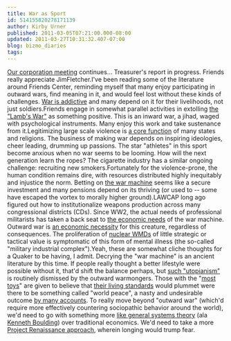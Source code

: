 ```yaml
---
title: War as Sport
id: 514155820278171139
author: Kirby Urner
published: 2011-03-05T07:21:00.000-08:00
updated: 2011-03-27T10:31:32.407-07:00
blog: bizmo_diaries
tags: 
---
```


[Our corporation meeting](http://mybizmo.blogspot.com/2011/03/corporation-meeting.html) continues... Treasurer's report in progress.  Friends really appreciate JimFletcher.I've been reading some of the literature around Friends Center, reminding myself that many enjoy participating in outward wars, find meaning in it, and would feel lost without these kinds of challenges.  [War is addictive](http://controlroom.blogspot.com/2010/11/hurt-locker-movie-review.html) and many depend on it for their livelihoods, not just soldiers.Friends engage in somewhat parallel activities in extolling [the "Lamb's War"](http://www.flickr.com/photos/17157315@N00/5497828579/in/set-72157626076057099/) as something positive. This is an inward war, a jihad, waged with psychological instruments.  Many enjoy this work and take sustenance from it.Legitimizing large scale violence is [a core function](http://www.youtube.com/watch?v=gPJU0dbrOXI) of many states and religions.  The business of making war depends on inspiring ideologies, cheer leading, drumming up passions.  The star "athletes" in this sport become anxious when no war seems to be looming.  How will the next generation learn the ropes?  The cigarette industry has a similar ongoing challenge:  recruiting new smokers.Fortunately for the violence-prone, the human condition remains dire, with resources distributed highly inequitably and injustice the norm.  Betting on [the war machine](http://www.youtube.com/watch?v=R9wgjxO7JtY) seems like a secure investment and many pensions depend on its thriving (or used to -- some have escaped the vortex to morally higher ground).LAWCAP long ago figured out how to institutionalize weapons production across many congressional districts (CDs).  Since WW2, the actual needs of professional militarists has taken a back seat to [the economic needs](http://controlroom.blogspot.com/2008/12/iron-mountain-revisted.html) of the war machine.  Outward war is [an economic necessity](http://controlroom.blogspot.com/2009/06/recruiting-commercial.html) for this creature, regardless of consequences.  The proliferation of [nuclear WMDs](http://controlroom.blogspot.com/2010/12/countdown-to-zero-game.html) of little strategic or tactical value is symptomatic of this form of mental illness (the so-called "military industrial complex").Yeah, these are somewhat cliche thoughts for a Quaker to be having, I admit.  Decrying the "war machine" is an ancient literature by this time.  If people really thought a better lifestyle were possible without it, that'd shift the balance perhaps, but [such "utopianism"](http://www.theendofpoverty.com/) is routinely dismissed by the outward warmongers.  Those with the "[most toys](http://controlroom.blogspot.com/2009/08/some-analysis.html)" are given to believe that [their living standards](http://mybizmo.blogspot.com/2008/05/carrier-movie-review.html) would plummet were there to be something called "world peace", a nasty and undesirable outcome [by many accounts](http://mybizmo.blogspot.com/2010/01/revisting-malthus.html).  To really move beyond "outward war" (which'd require more effectively countering sociopathic behavior around the world), we'd need to go with something more [like general systems theory](http://www.grunch.net/synergetics/gst1.html) (ala [Kenneth Boulding](http://www.flickr.com/photos/17157315@N00/5497829057/in/set-72157626076057099/)) over traditional economics.  We'd need to take a more [Project Renaissance approach](http://grunch.net/archives/41), wherein longing would trump fear.
